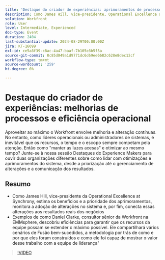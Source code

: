 ```yaml
---
title: 'Destaque do criador de experiências: aprimoramentos de processos e eficiência operacional'
description: Como James Hill, vice-presidente, Operational Excellence at Synchrony, estima os benefícios e a prioridade dos aprimoramentos, monitora a adoção de alterações no sistema e, por fim, conecta essas alterações aos resultados reais dos negócios Exemplos de como Daniel Clarke, consultor sênior da Workfront na EMMsphere, descobriu eficiências para garantir que os recursos da equipe possam ser ampliados o máximo possível. Ele compartilhará vários cenários de Fusão de sucesso, a metodologia por trás de como e por que eles foram construídos e como ele foi capaz de mostrar o valor desse trabalho com a equipe de liderança
solution: Workfront
role: User
level: Intermediate, Experienced
doc-type: Event
duration: 2404
last-substantial-update: 2024-08-29T00:00:00Z
jira: KT-16099
exl-id: ce5a8f39-c8ac-4a47-baaf-7b105e8b5f5a
source-git-commit: 0c85d049a1d9771dc6d69ee6682c628e8dec12cf
workflow-type: tm+mt
source-wordcount: '259'
ht-degree: 0%

---
```


# Destaque do criador de experiências: melhorias de processos e eficiência operacional

Aproveitar ao máximo o Workfront envolve melhoria e alteração contínuas. No entanto, como líderes operacionais ou administradores de sistemas, é inevitável que os recursos, o tempo e o escopo sempre competam pela atenção. Então como &quot;manter as luzes acesas&quot; e otimizar ao mesmo tempo? Junte-se à nossa sessão Destaques do Experience Makers para ouvir duas organizações diferentes sobre como lidar com otimizações e aprimoramentos do sistema, desde a priorização até o gerenciamento de alterações e a comunicação dos resultados.

## Resumo

* Como James Hill, vice-presidente da Operational Excellence at Synchrony, estima os benefícios e a prioridade dos aprimoramentos, monitora a adoção de alterações no sistema e, por fim, conecta essas alterações aos resultados reais dos negócios
* Exemplos de como Daniel Clarke, consultor sênior da Workfront na EMMsphere, descobriu eficiências para garantir que os recursos da equipe possam se estender o máximo possível. Ele compartilhará vários cenários de Fusão bem-sucedidos, a metodologia por trás de como e por que eles foram construídos e como ele foi capaz de mostrar o valor desse trabalho com a equipe de liderança&quot;

>[!VIDEO](https://video.tv.adobe.com/v/3433199/?learn=on)
